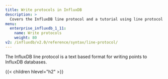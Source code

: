 ```yaml
---
title: Write protocols in InfluxDB
description: >
  Covers the InfluxDB line protocol and a tutorial using line protocol to write data to InfluxDB.
menu:
  enterprise_influxdb_1_11:
    name: Write protocols
    weight: 80
v2: /influxdb/v2.0/reference/syntax/line-protocol/
---
```


The InfluxDB line protocol is a text based format for writing points to InfluxDB databases.

{{< children hlevel="h2" >}}
